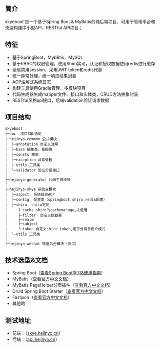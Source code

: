 ## 简介
skyeboot 是一个基于Spring Boot & MyBatis的纯后端项目，可用于管理平台和快速构建中小型API、RESTful API项目；
## 特征
+ 基于SpringBoot，MybBtis，MySQL
+ 基于RBAC的权限管理，使用Shiro实现，认证和授权数据使用redis进行缓存
+ 全局禁用session，采用JWT token和redis代替
+ 统一异常处理，统一响应结果封装
+ AOP注解式系统日志
+ 构建工具使用Gradle管理，多模块项目
+ 代码生成器生成mapper文件、接口和实体类，CRUD方法抽象封装
+ RESTful风格api接口，后端validation验证请求数据

## 项目结构
```
skyeboot
├─doc  项目SQL语句
├─hejinyo-common 公共模块
│  ├─annotation 自定义注解
│  ├─base 抽象类，基础类
│  ├─consts 枚举
│  ├─exception 异常处理
│  ├─utils 工具类
│  └─validator 验证分组接口
│ 
├─hejinyo-generator 代码生成模块  
│ 
├─hejinyo-skye 系统主模块 
│  ├─aspect  系统日志AOP
│  ├─config  配置类（springboot,shiro,redis配置）
│  ├─shiro  shiro定制
│     ├─cache shiro的cachemanage,未使用
│     ├─filter  自定义拦截器
│     ├─realm
│     ├─subject 
│     └─token 自定义shiro token,用于分离多用户模式  
│  └─utils 工具类
│ 
├─hejinyo-wechat 微信后台模块（测试） 
```
## 技术选型&文档
- Spring Boot（[查看Spring Boot学习&使用指南](http://www.jianshu.com/p/1a9fd8936bd8)）
- MyBatis（[查看官方中文文档](http://www.mybatis.org/mybatis-3/zh/index.html)）
- MyBatis PageHelper分页插件（[查看官方中文文档](https://pagehelper.github.io/)）
- Druid Spring Boot Starter（[查看官方中文文档](https://github.com/alibaba/druid/tree/master/druid-spring-boot-starter/)）
- Fastjson（[查看官方中文文档](https://github.com/Alibaba/fastjson/wiki/%E9%A6%96%E9%A1%B5)）
- 其他略
## 测试地址
- 前端：（[skye.hejinyo.cn](http://skye.hejinyo.cn)）
- 后端：（[api.hejinyo.cn](http://api.hejinyo.cn)）
